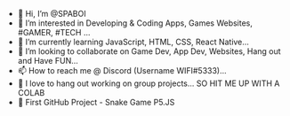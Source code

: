- 👋 Hi, I’m @SPABOI
- 👀 I’m interested in Developing & Coding Apps, Games Websites, #GAMER, #TECH ...
- 🌱 I’m currently learning JavaScript, HTML, CSS, React Native...
- 💞️ I’m looking to collaborate on Game Dev, App Dev, Websites, Hang out and Have FUN...
- 📫 How to reach me @ Discord (Username WIFI#5333)...
- 🤗 I love to hang out working on group projects... SO HIT ME UP WITH A COLAB
- 🐍 First GitHub Project - Snake Game P5.JS

<!---
SPABOI/SPABOI is a ✨ special ✨ repository because its `README.md` (this file) appears on your GitHub profile.
You can click the Preview link to take a look at your changes.
--->
